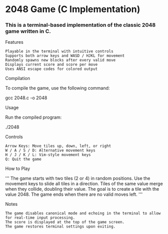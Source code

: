 # 2048 Game (C Implementation)

### This is a terminal-based implementation of the classic 2048 game written in C.
Features

    Playable in the terminal with intuitive controls
    Supports both arrow keys and WASD / HJKL for movement
    Randomly spawns new blocks after every valid move
    Displays current score and score per move
    Uses ANSI escape codes for colored output

Compilation

To compile the game, use the following command:

gcc 2048.c -o 2048

Usage

Run the compiled program:

./2048

Controls

    Arrow Keys: Move tiles up, down, left, or right
    W / A / S / D: Alternative movement keys
    H / J / K / L: Vim-style movement keys
    Q: Quit the game

How to Play

'''
    The game starts with two tiles (2 or 4) in random positions.
    Use the movement keys to slide all tiles in a direction.
    Tiles of the same value merge when they collide, doubling their value.
    The goal is to create a tile with the value 2048.
    The game ends when there are no valid moves left.
'''

Notes

    The game disables canonical mode and echoing in the terminal to allow for real-time input processing.
    The score is displayed at the top of the game screen.
    The game restores terminal settings upon exiting.
